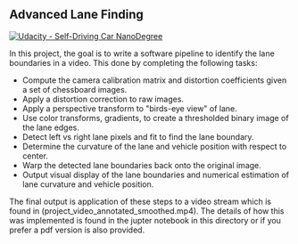 ## Advanced Lane Finding
[![Udacity - Self-Driving Car NanoDegree](https://s3.amazonaws.com/udacity-sdc/github/shield-carnd.svg)](http://www.udacity.com/drive)

In this project, the goal is to write a software pipeline to identify the lane boundaries in a video. This done by completing the following tasks:

* Compute the camera calibration matrix and distortion coefficients given a set of chessboard images.
* Apply a distortion correction to raw images.
* Apply a perspective transform to "birds-eye view" of lane.
* Use color transforms, gradients, to create a thresholded binary image of the lane edges.
* Detect left vs right lane pixels and fit to find the lane boundary.
* Determine the curvature of the lane and vehicle position with respect to center.
* Warp the detected lane boundaries back onto the original image.
* Output visual display of the lane boundaries and numerical estimation of lane curvature and vehicle position.

The final output is application of these steps to a video stream which is found in (project_video_annotated_smoothed.mp4). The details of how this was implemented is found in the jupter notebook in this directory or if you prefer a pdf version is also provided.
